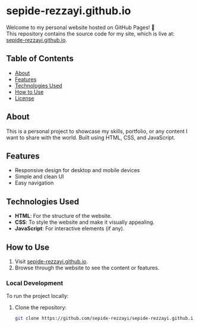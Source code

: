 # sepide-rezzayi.github.io

Welcome to my personal website hosted on GitHub Pages! 🚀  
This repository contains the source code for my site, which is live at: [sepide-rezzayi.github.io](https://sepide-rezzayi.github.io/).

## Table of Contents
- [About](#about)
- [Features](#features)
- [Technologies Used](#technologies-used)
- [How to Use](#how-to-use)
- [License](#license)

## About
This is a personal project to showcase my skills, portfolio, or any content I want to share with the world. Built using HTML, CSS, and JavaScript.

## Features
- Responsive design for desktop and mobile devices
- Simple and clean UI
- Easy navigation

## Technologies Used
- **HTML**: For the structure of the website.
- **CSS**: To style the website and make it visually appealing.
- **JavaScript**: For interactive elements (if any).

## How to Use
1. Visit [sepide-rezzayi.github.io](https://sepide-rezzayi.github.io/).
2. Browse through the website to see the content or features.

### Local Development
To run the project locally:
1. Clone the repository:
   ```bash
   git clone https://github.com/sepide-rezzayi/sepide-rezzayi.github.io.git

